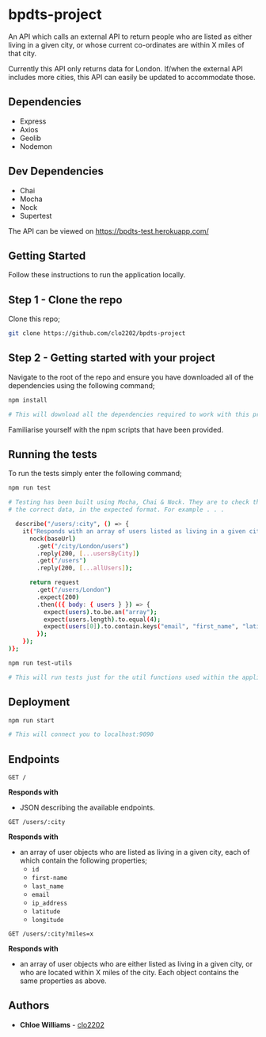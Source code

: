 # bpdts-project

An API which calls an external API to return people who are listed as either living in a given city, or whose current co-ordinates are within X miles of that city.

Currently this API only returns data for London. If/when the external API includes more cities, this API can easily be updated to accommodate those.

## Dependencies

- Express
- Axios
- Geolib
- Nodemon

## Dev Dependencies

- Chai
- Mocha
- Nock
- Supertest

The API can be viewed on https://bpdts-test.herokuapp.com/

## Getting Started
Follow these instructions to run the application locally.

## Step 1 - Clone the repo

Clone this repo;

```bash
git clone https://github.com/clo2202/bpdts-project
```

## Step 2 - Getting started with your project

Navigate to the root of the repo and ensure you have downloaded all of the dependencies using the following command;

```bash
npm install

# This will download all the dependencies required to work with this project.
```

Familiarise yourself with the npm scripts that have been provided.

## Running the tests

To run the tests simply enter the following command;

```bash
npm run test

# Testing has been built using Mocha, Chai & Nock. They are to check the endpoints are retrieving 
# the correct data, in the expected format. For example . . .

  describe("/users/:city", () => {
    it("Responds with an array of users listed as living in a given city", () => {
      nock(baseUrl)
        .get("/city/London/users")
        .reply(200, [...usersByCity])
        .get("/users")
        .reply(200, [...allUsers]);

      return request
        .get("/users/London")
        .expect(200)
        .then(({ body: { users } }) => {
          expect(users).to.be.an("array");
          expect(users.length).to.equal(4);
          expect(users[0]).to.contain.keys("email", "first_name", "latitude");
        });
    });
)};

```

```bash
npm run test-utils

# This will run tests just for the util functions used within the application.
```

## Deployment

```bash
npm run start

# This will connect you to localhost:9090
```

## Endpoints 

```postman 
GET /
```

**Responds with**
* JSON describing the available endpoints.

```postman
GET /users/:city
```

**Responds with**
* an array of user objects who are listed as living in a given city, each of which contain the following properties;
    * ```id```
    * ```first-name```
    * ```last_name```
    * ```email```
    * ```ip_address```
    * ```latitude```
    * ```longitude```


```postman
GET /users/:city?miles=x
```

**Responds with**
* an array of user objects who are either listed as living in a given city, or who are located within X miles of the city. Each object contains the same properties as above.  

## Authors

- **Chloe Williams** - [clo2202](https://github.com/clo2202)
